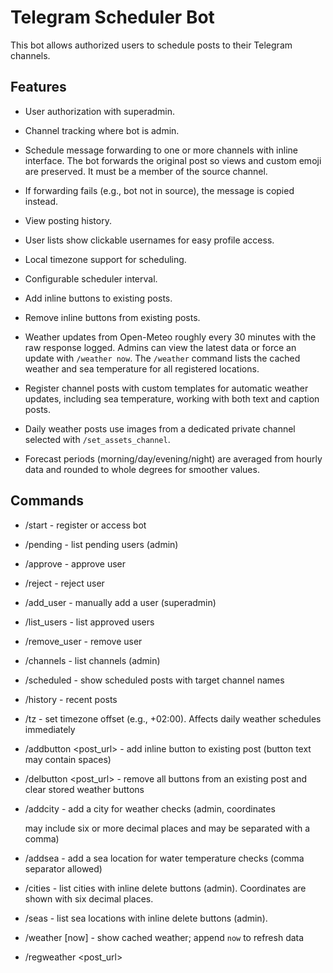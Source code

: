 # Telegram Scheduler Bot

This bot allows authorized users to schedule posts to their Telegram channels.

## Features
- User authorization with superadmin.
- Channel tracking where bot is admin.
- Schedule message forwarding to one or more channels with inline interface. The bot forwards the original post so views and custom emoji are preserved. It must be a member of the source channel.
- If forwarding fails (e.g., bot not in source), the message is copied instead.
- View posting history.
- User lists show clickable usernames for easy profile access.
- Local timezone support for scheduling.
- Configurable scheduler interval.
- Add inline buttons to existing posts.
- Remove inline buttons from existing posts.
- Weather updates from Open-Meteo roughly every 30 minutes with the raw response logged. Admins
  can view the latest data or force an update with `/weather now`. The `/weather` command lists
  the cached weather and sea temperature for all registered locations.
- Register channel posts with custom templates for automatic weather updates,
  including sea temperature, working with both text and caption posts.
- Daily weather posts use images from a dedicated private channel selected with
  `/set_assets_channel`.

- Forecast periods (morning/day/evening/night) are averaged from hourly data and
  rounded to whole degrees for smoother values.


## Commands
- /start - register or access bot
- /pending - list pending users (admin)
- /approve <id> - approve user
- /reject <id> - reject user
- /add_user <id> - manually add a user (superadmin)
- /list_users - list approved users
- /remove_user <id> - remove user
- /channels - list channels (admin)
- /scheduled - show scheduled posts with target channel names
- /history - recent posts
- /tz <offset> - set timezone offset (e.g., +02:00). Affects daily weather schedules immediately
- /addbutton <post_url> <text> <url> - add inline button to existing post (button text may contain spaces)
- /delbutton <post_url> - remove all buttons from an existing post and clear stored weather buttons

- /addcity <name> <lat> <lon> - add a city for weather checks (admin, coordinates

  may include six or more decimal places and may be separated with a comma)
- /addsea <name> <lat> <lon> - add a sea location for water temperature checks
  (comma separator allowed)

- /cities - list cities with inline delete buttons (admin). Coordinates are shown
  with six decimal places.
- /seas - list sea locations with inline delete buttons (admin).
- /weather [now] - show cached weather; append `now` to refresh data
- /regweather <post_url> <template> - register a post for weather updates

 - /addweatherbutton <post_url> <text> [url] - attach a button linking to the latest forecast. Text supports the same placeholders as templates. Multiple weather buttons share one row

- /weatherposts [update] - list registered weather posts with a 'Stop weather' button on each; append `update` to refresh
- /setup_weather - interactive wizard to add a daily forecast channel
- /list_weather_channels - show configured weather channels with action buttons
- /set_assets_channel - choose the channel used for weather assets


`/list_weather_channels` displays the last publication time adjusted to your
current `/tz` setting. When using the "Run now" button, the bot attempts to copy
the next available asset. The run is not recorded, so the regular scheduled post
for that day will still happen. If no unused asset exists, it replies with

"No asset to publish".

### Asset channel
Images and caption templates are stored in a private channel
`@kotopogoda_assets`. Choose this channel with `/set_assets_channel` **before**
uploading assets. Only posts sent after the bot becomes an admin are captured.

If you edit a post in this channel, the bot updates the stored template.
Used posts are deleted automatically after publishing so the channel always
contains only fresh assets.




## User Stories

### Done
- **US-1**: Registration of the first superadmin.
- **US-2**: User registration queue with limits and admin approval flow.
- **US-3**: Superadmin manages pending and approved users. Rejected users cannot
  register again. Pending and approved lists display clickable usernames with
  inline approval buttons.
- **US-4**: Channel listener events and `/channels` command.
- **US-5**: Post scheduling interface with channel selection, cancellation and rescheduling. Scheduled list shows the post preview or link along with the target channel name and time in HH:MM DD.MM.YYYY format.
- **US-6**: Scheduler forwards queued posts at the correct local time. If forwarding fails because the bot is not a member, it falls back to copying. Interval is configurable and all actions are logged.
- **US-8**: `/addbutton <post_url> <text> <url>` adds an inline button to an existing channel post. Update logged with INFO level.
- **US-8.1**: `/addbutton` appends a new button without removing existing ones.

- **US-9**: `/delbutton <post_url>` removes all inline buttons from an existing channel post and deletes stored weather button data.

- **US-10**: Admin adds a city with `/addcity`.
- **US-11**: Admin views and removes cities with `/cities`.
- **US-12**: Periodic weather collection from Open-Meteo with up to three retries on failure.
- **US-13**: Admin requests last weather check info and can force an update.
- **US-14**: Admin registers a weather post for updates, including sea temperature.

 - **US-14.1**: `/addweatherbutton <post_url> <text> [url]` attaches a button linking to the latest `#котопогода`. Multiple weather buttons are placed on one row. `/weatherposts` lists these posts with a remove option.

- **US-15**: Automatic weather post updates with current weather and sea temperature.
- **US-16**: Admin lists registered posts showing the rendered weather and sea data for all registered seas.
- **US-16.1**: Admin stops weather updates for a post using the "Stop weather" button shown in `/weatherposts`.
- **US-17**: Admin adds a channel for daily weather posts and specifies the publication time with `/setup_weather`.
- **US-18**: Content manager uploads images with templates to `@kotopogoda_assets`; used posts disappear after publishing.
- **US-19**: Admin views the list of weather channels and can send a post immediately with «Run now» or remove a channel with «Stop».
- **US-20**: The bot publishes the weather once per day for each configured channel at the set time.




### In Progress
- **US-7**: Logging of all operations.

### Planned

## Deployment
The bot is designed for Fly.io using a webhook on `/webhook` and listens on port `8080`.
For Telegram to reach the webhook over HTTPS, the Fly.io service must expose port `443` with TLS termination enabled. This is configured in `fly.toml`.

### Environment Variables
- `TELEGRAM_BOT_TOKEN` – Telegram bot API token.

- `WEBHOOK_URL` – external HTTPS URL of the deployed application. Used to register the Telegram webhook.
  The host **must** resolve to an IPv4 address, otherwise Telegram will reject
  the webhook. On Fly.io allocate an IPv4 with `fly ips allocate-v4` and use the
  resulting address or domain.

- `DB_PATH` – path to the SQLite database (default `bot.db`).
- `FLY_API_TOKEN` – token for automated Fly deployments.
- `TZ_OFFSET` – default timezone offset like `+02:00`.
- `SCHED_INTERVAL_SEC` – scheduler check interval in seconds (default `30`).

### Запуск локально
1. Install dependencies:
   ```bash
   pip install -r requirements.txt
   ```
2. Запустите бота:
   ```bash
   python main.py
   ```

> Fly.io secrets `TELEGRAM_BOT_TOKEN` и `FLY_API_TOKEN` должны быть заданы перед запуском.


### Деплой на Fly.io

1. Запустить приложение в первый раз (из CLI, однократно):

```bash
fly launch
fly volumes create sched_db --size 1


```

2. После этого любой push в ветку `main` будет автоматически триггерить деплой.

3. Все секреты устанавливаются через Fly.io UI или CLI:

```bash
fly secrets set TELEGRAM_BOT_TOKEN=xxx
fly secrets set WEBHOOK_URL=https://<app-name>.fly.dev/
```

If you see a Telegram error about "IPv6-only addresses are not allowed",
allocate an IPv4 address for the app:

```bash
fly ips allocate-v4
```

Then update `WEBHOOK_URL` to use the new IPv4 address or domain.

The `fly.toml` file should expose port `443` so that Telegram can connect over HTTPS.

## CI/CD
Каждый push в main запускает GitHub Actions → flyctl deploy → Fly.io.

